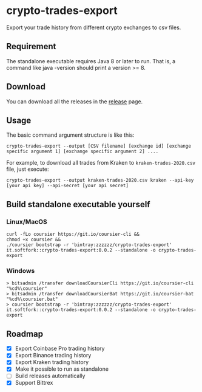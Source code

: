 # crypto-trades-export
Export your trade history from different crypto exchanges to csv files.

## Requirement
The standalone executable requires Java 8 or later to run. That is, a command like java -version should print a version >= 8.

## Download
You can download all the releases in the [release](https://github.com/zheli/crypto-trades-export/releases) page.

## Usage
The basic command argument structure is like this:
```
crypto-trades-export --output [CSV filename] [exchange id] [exchange specific argument 1] [exchange specific argument 2] ....
```

For example, to download all trades from Kraken to `kraken-trades-2020.csv` file, just execute:
```
crypto-trades-export --output kraken-trades-2020.csv kraken --api-key [your api key] --api-secret [your api secret]
```


## Build standalone executable yourself
### Linux/MacOS
```
curl -fLo coursier https://git.io/coursier-cli && 
chmod +x coursier && 
./coursier bootstrap -r 'bintray:zzzzzz/crypto-trades-export' it.softfork::crypto-trades-export:0.0.2 --standalone -o crypto-trades-export
```
    
### Windows
```
> bitsadmin /transfer downloadCoursierCli https://git.io/coursier-cli "%cd%\coursier"
> bitsadmin /transfer downloadCoursierBat https://git.io/coursier-bat "%cd%\coursier.bat"
> coursier bootstrap -r 'bintray:zzzzzz/crypto-trades-export' it.softfork::crypto-trades-export:0.0.2 --standalone -o crypto-trades-export
```

## Roadmap
- [x] Export Coinbase Pro trading history
- [x] Export Binance trading history
- [x] Export Kraken trading history
- [x] Make it possible to run as standalone
- [ ] Build releases automatically
- [x] Support Bittrex
